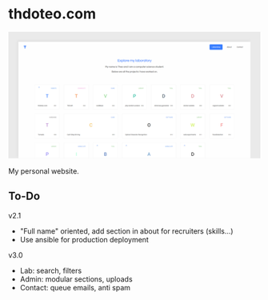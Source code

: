 # thdoteo.com

![Screenshot](https://raw.githubusercontent.com/thdoteo/thdoteo.com/master/docs/screenshot.png)

My personal website.

## To-Do

v2.1
- "Full name" oriented, add section in about for recruiters (skills...)
- Use ansible for production deployment

v3.0
- Lab: search, filters
- Admin: modular sections, uploads
- Contact: queue emails, anti spam
